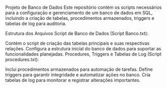 Projeto de Banco de Dados
Este repositório contém os scripts necessários para a configuração e gerenciamento de um banco de dados em SQL, incluindo a criação de tabelas, procedimentos armazenados, triggers e tabelas de log para auditoria.

Estrutura dos Arquivos
Script de Banco de Dados (Script Banco.txt):

Contém o script de criação das tabelas principais e suas respectivas relações.
Configura a estrutura inicial do banco de dados para suportar as funcionalidades planejadas.
Procedures, Triggers e Tabelas de Log (Script procedures.txt):

Inclui procedimentos armazenados para automação de tarefas.
Define triggers para garantir integridade e automatizar ações no banco.
Cria tabelas de log para monitorar e registrar alterações importantes.
